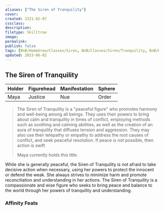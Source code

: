 ```yaml
---
aliases: ["The Siren of Tranquility"]
cover: 
created: 2321-02-07
cssclass: 
description: 
filetype: Skilltree
image: 
permalink: 
publish: false
tags: [BnB/Homebrew/Classes/Siren, BnB/Classes/Siren/Tranquility, BnB/Homebrew/WIP]
updated: 2023-06-02
---
```


## The Siren of Tranquility

| Holder | Figurehead | Manifestation | Sphere |
|--------|------------|---------------|--------|
| Maya   | Justice    | Nue           | Order  |

>
>The Siren of Tranquility is a "peaceful figure" who promotes harmony and well-being among all beings. They uses their powers to bring about calm and tranquility in times of conflict, employing methods such as soothing and calming abilities, as well as the creation of an aura of tranquility that diffuses tension and aggression. They may also use their telepathy or empathy to address the root causes of conflict, and seek peaceful resolution. If peace is not possible, then action is swift
>
>Maya currently holds this title.

While she is generally peaceful, the Siren of Tranquility is not afraid to take decisive action when necessary, using her powers to protect the innocent or defend the weak. She always strives to minimize harm and promote reconciliation and understanding in her actions. The Siren of Tranquility is a compassionate and wise figure who seeks to bring peace and balance to the world through her powers of tranquility and understanding.

### Affinity Feats
